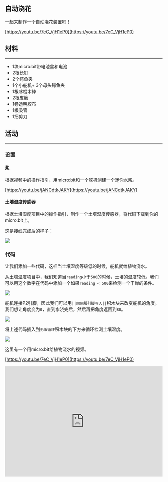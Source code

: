 ## 自动浇花

一起来制作一个自动浇花装置吧！

[https://youtu.be/7eC_VjH1eP0](https://youtu.be/7eC_VjH1eP0)

## 材料
---
- 1块micro:bit带电池盒和电池
- 2根长钉
- 2个鳄鱼夹
- 1个小舵机+ 3个母头鳄鱼夹
- 1根冰棍木棒
- 2根皮筋
- 1卷透明胶布
- 1根吸管
- 1把剪刀

## 活动
---

### 设置

#### 浆

根据视频中的操作指引，用micro:bit和一个舵机创建一个迷你水浆。

[https://youtu.be/jANCdtkJAKY](https://youtu.be/jANCdtkJAKY)

#### 土壤湿度传感器

根据土壤湿度项目中的操作指引，制作一个土壤湿度传感器，将代码下载到你的micro:bit上。

这是接线完成后的样子：

![](https://i.imgur.com/kMxxo8N.png)

### 代码

让我们添加一些代码，这样当土壤湿度等级低的时候，舵机就给植物浇水。

从土壤湿度项目中，我们知道当`reading`小于`500`的时候，土壤的湿度较低。我们可以用这个数字在代码中添加一个如果`reading < 500`来检测一个干燥的条件。

![](https://i.imgur.com/6isO3jZ.png)

舵机连接P2引脚，因此我们可以用`||向伺服引脚写入||`积木块来改变舵机的角度。我们想让角度变为`0`，直到水浇完后，然后再把角度返回到`80`。

![](https://i.imgur.com/xvo5pp7.png)

将上述代码插入到`无限循环`积木块的下方来循环检测土壤湿度。 

![](https://i.imgur.com/A81eGja.png)

这里有一个用micro:bit给植物浇水的视频。

[https://youtu.be/7eC_VjH1eP0](https://youtu.be/7eC_VjH1eP0)


<div style="position:relative;height:0;padding-bottom:70%;overflow:hidden;"><iframe style="position:absolute;top:0;left:0;width:100%;height:100%;" src="https://makecode.microbit.org/#pub:_0wfdy5AovfUU" frameborder="0" sandbox="allow-popups allow-forms allow-scripts allow-same-origin"></iframe></div>

